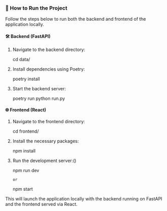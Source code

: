 ### 🚀 How to Run the Project

Follow the steps below to run both the backend and frontend of the application locally.

#### 🛠️ Backend (FastAPI)
1. Navigate to the backend directory:

   cd data/

2. Install dependencies using Poetry:

   poetry install

3. Start the backend server:

   poetry run python run.py


#### 🌐 Frontend (React)
1. Navigate to the frontend directory:

   cd frontend/

2. Install the necessary packages:

   npm install

3. Run the development server:()

   npm run dev

       or     

   npm start


This will launch the application locally with the backend running on FastAPI and the frontend served via React. 



